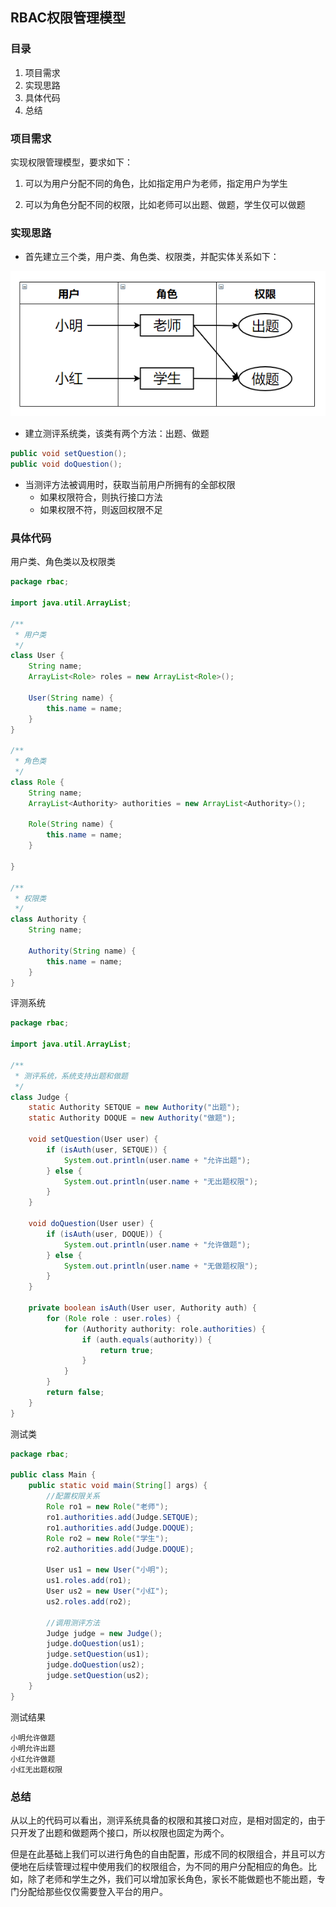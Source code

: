 ## RBAC权限管理模型

### 目录

1. 项目需求
2. 实现思路
3. 具体代码
4. 总结



### 项目需求

实现权限管理模型，要求如下：

1. 可以为用户分配不同的角色，比如指定用户为老师，指定用户为学生

2. 可以为角色分配不同的权限，比如老师可以出题、做题，学生仅可以做题



### 实现思路

* 首先建立三个类，用户类、角色类、权限类，并配实体关系如下：

![image-20210911205445925](image-20210911205445925.png)

* 建立测评系统类，该类有两个方法：出题、做题

```java
public void setQuestion();
public void doQuestion();
```



* 当测评方法被调用时，获取当前用户所拥有的全部权限
  * 如果权限符合，则执行接口方法
  * 如果权限不符，则返回权限不足



### 具体代码

用户类、角色类以及权限类

```java
package rbac;

import java.util.ArrayList;

/**
 * 用户类
 */
class User {
    String name;
    ArrayList<Role> roles = new ArrayList<Role>();

    User(String name) {
        this.name = name;
    }
}

/**
 * 角色类
 */
class Role {
    String name;
    ArrayList<Authority> authorities = new ArrayList<Authority>();

    Role(String name) {
        this.name = name;
    }

}

/**
 * 权限类
 */
class Authority {
    String name;

    Authority(String name) {
        this.name = name;
    }
}

```



评测系统

```java
package rbac;

import java.util.ArrayList;

/**
 * 测评系统，系统支持出题和做题
 */
class Judge {
    static Authority SETQUE = new Authority("出题");
    static Authority DOQUE = new Authority("做题");

    void setQuestion(User user) {
        if (isAuth(user, SETQUE)) {
            System.out.println(user.name + "允许出题");
        } else {
            System.out.println(user.name + "无出题权限");
        }
    }

    void doQuestion(User user) {
        if (isAuth(user, DOQUE)) {
            System.out.println(user.name + "允许做题");
        } else {
            System.out.println(user.name + "无做题权限");
        }
    }

    private boolean isAuth(User user, Authority auth) {
        for (Role role : user.roles) {
            for (Authority authority: role.authorities) {
                if (auth.equals(authority)) {
                    return true;
                }
            }
        }
        return false;
    }
}

```



测试类

```java
package rbac;

public class Main {
    public static void main(String[] args) {
        //配置权限关系
        Role ro1 = new Role("老师");
        ro1.authorities.add(Judge.SETQUE);
        ro1.authorities.add(Judge.DOQUE);
        Role ro2 = new Role("学生");
        ro2.authorities.add(Judge.DOQUE);

        User us1 = new User("小明");
        us1.roles.add(ro1);
        User us2 = new User("小红");
        us2.roles.add(ro2);

        //调用测评方法
        Judge judge = new Judge();
        judge.doQuestion(us1);
        judge.setQuestion(us1);
        judge.doQuestion(us2);
        judge.setQuestion(us2);
    }
}

```



测试结果

```shell
小明允许做题
小明允许出题
小红允许做题
小红无出题权限
```



### 总结

从以上的代码可以看出，测评系统具备的权限和其接口对应，是相对固定的，由于只开发了出题和做题两个接口，所以权限也固定为两个。

但是在此基础上我们可以进行角色的自由配置，形成不同的权限组合，并且可以方便地在后续管理过程中使用我们的权限组合，为不同的用户分配相应的角色。比如，除了老师和学生之外，我们可以增加家长角色，家长不能做题也不能出题，专门分配给那些仅仅需要登入平台的用户。